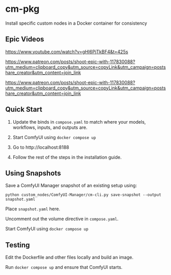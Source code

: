 # cm-pkg

Install specific custom nodes in a Docker container for consistency

## Epic Videos

https://www.youtube.com/watch?v=gHI6PjTkBF4&t=425s

https://www.patreon.com/posts/shoot-epic-with-117830088?utm_medium=clipboard_copy&utm_source=copyLink&utm_campaign=postshare_creator&utm_content=join_link

https://www.patreon.com/posts/shoot-epic-with-117830088?utm_medium=clipboard_copy&utm_source=copyLink&utm_campaign=postshare_creator&utm_content=join_link

## Quick Start

1. Update the binds in `compose.yaml` to match where your models, workflows, inputs, and outputs are.

2. Start ComfyUI using `docker compose up`

3. Go to http://localhost:8188

4. Follow the rest of the steps in the installation guide. 


## Using Snapshots

Save a ComfyUI Manager snapshot of an existing setup using:

```
python custom_nodes/ComfyUI-Manager/cm-cli.py save-snapshot --output snapshot.yaml
```

Place `snapshot.yaml` here.

Uncomment out the volume directive in `compose.yaml`.

Start ComfyUI using `docker compose up`

## Testing

Edit the Dockerfile and other files locally and build an image.

Run `docker compose up` and ensure that ComfyUI starts.
